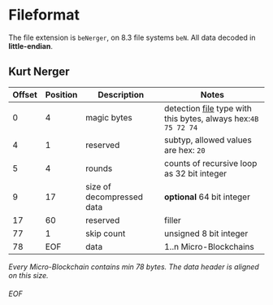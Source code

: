 # Fileformat

The file extension is ``beNerger``, on 8.3 file systems ``beN``.
All data decoded in **little-endian**.

## Kurt Nerger

| Offset | Position | Description | Notes |
|--------|-------|--------------|-----------|
|  0 |   4 | magic bytes| detection [file](http://www.darwinsys.com/file/) type with this bytes, always hex:``4B 75 72 74`` |
|  4 |   1 | reserved | subtyp, allowed values are hex: ``20`` |
|  5 |   4 | rounds | counts of recursive loop as 32 bit integer |
|  9 |  17 | size of decompressed data | **optional** 64 bit integer |
| 17 |  60 | reserved | filler |
| 77 |   1 | skip count | unsigned 8 bit integer |
| 78 | EOF | data | 1..n Micro-Blockchains |

*Every Micro-Blockchain contains min 78 bytes. The data header is aligned on this size.*

###### EOF
